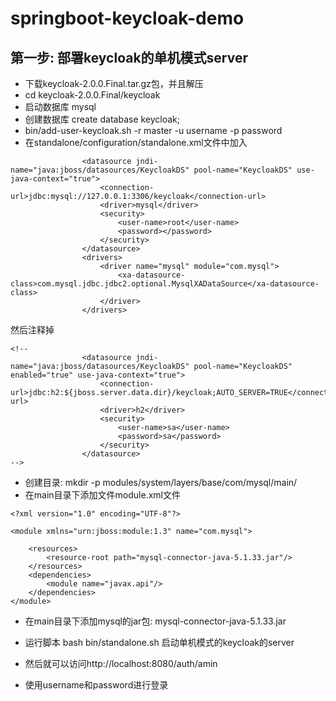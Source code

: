 # springboot-keycloak-demo

## 第一步: 部署keycloak的单机模式server
- 下载keycloak-2.0.0.Final.tar.gz包，并且解压
- cd keycloak-2.0.0.Final/keycloak
- 启动数据库 mysql
- 创建数据库 create database keycloak;
- bin/add-user-keycloak.sh -r master -u username -p password
- 在standalone/configuration/standalone.xml文件中加入

```
                <datasource jndi-name="java:jboss/datasources/KeycloakDS" pool-name="KeycloakDS" use-java-context="true">
                    <connection-url>jdbc:mysql://127.0.0.1:3306/keycloak</connection-url>
                    <driver>mysql</driver>
                    <security>
                        <user-name>root</user-name>
                        <password></password>
                    </security>
                </datasource>
                <drivers>
                    <driver name="mysql" module="com.mysql">
                        <xa-datasource-class>com.mysql.jdbc.jdbc2.optional.MysqlXADataSource</xa-datasource-class>
                    </driver>
                </drivers>
```
然后注释掉
```
<!--
                <datasource jndi-name="java:jboss/datasources/KeycloakDS" pool-name="KeycloakDS" enabled="true" use-java-context="true">
                    <connection-url>jdbc:h2:${jboss.server.data.dir}/keycloak;AUTO_SERVER=TRUE</connection-url>
                    <driver>h2</driver>
                    <security>
                        <user-name>sa</user-name>
                        <password>sa</password>
                    </security>
                </datasource>
-->
```

- 创建目录: mkdir -p modules/system/layers/base/com/mysql/main/
- 在main目录下添加文件module.xml文件

```
<?xml version="1.0" encoding="UTF-8"?>

<module xmlns="urn:jboss:module:1.3" name="com.mysql">

    <resources>
        <resource-root path="mysql-connector-java-5.1.33.jar"/>
    </resources>
    <dependencies>
        <module name="javax.api"/>
    </dependencies>
</module>
```

- 在main目录下添加mysql的jar包: mysql-connector-java-5.1.33.jar

- 运行脚本 bash bin/standalone.sh  启动单机模式的keycloak的server

- 然后就可以访问http://localhost:8080/auth/amin

- 使用username和password进行登录
